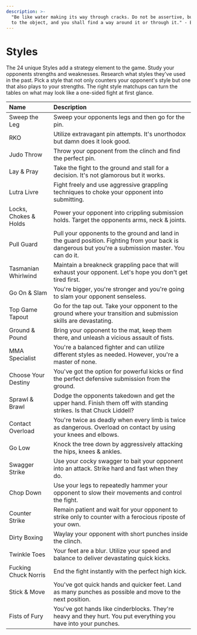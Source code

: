 ```yaml
---
description: >-
  "Be like water making its way through cracks. Do not be assertive, but adjust
  to the object, and you shall find a way around it or through it." - Bruce Lee
---
```


# Styles

The 24 unique Styles add a strategy element to the game. Study your opponents strengths and weaknesses. Research what styles they've used in the past. Pick a style that not only counters your opponent's style but one that also plays to your strengths. The right style matchups can turn the tables on what may look like a one-sided fight at first glance.

| Name | Description |
| :--- | :--- |
| Sweep the Leg | Sweep your opponents legs and then go for the pin. |
| RKO | Utilize extravagant pin attempts. It's unorthodox but damn does it look good. |
| Judo Throw | Throw your opponent from the clinch and find the perfect pin. |
| Lay & Pray | Take the fight to the ground and stall for a decision. It's not glamorous but it works. |
| Lutra Livre | Fight freely and use aggressive grappling techniques to choke your opponent into submitting. |
| Locks, Chokes & Holds | Power your opponent into crippling submission holds. Target the opponents arms, neck & joints. |
| Pull Guard | Pull your opponents to the ground and land in the guard position. Fighting from your back is dangerous but you're a submission master. You can do it. |
| Tasmanian Whirlwind | Maintain a breakneck grappling pace that will exhaust your opponent. Let's hope you don't get tired first. |
| Go On & Slam | You're bigger, you're stronger and you're going to slam your opponent senseless. |
| Top Game Tapout | Go for the tap out. Take your opponent to the ground where your transition and submission skills are devastating. |
| Ground & Pound | Bring your opponent to the mat, keep them there, and unleash a vicious assault of fists. |
| MMA Specialist | You're a balanced fighter and can utilize different styles as needed. However, you're a master of none. |
| Choose Your Destiny | You've got the option for powerful kicks or find the perfect defensive submission from the ground. |
| Sprawl & Brawl | Dodge the opponents takedown and get the upper hand. Finish them off with standing strikes. Is that Chuck Liddell? |
| Contact Overload | You're twice as deadly when every limb is twice as dangerous. Overload on contact by using your knees and elbows. |
| Go Low | Knock the tree down by aggressively attacking the hips, knees & ankles. |
| Swagger Strike | Use your cocky swagger to bait your opponent into an attack. Strike hard and fast when they do. |
| Chop Down | Use your legs to repeatedly hammer your opponent to slow their movements and control the fight. |
| Counter Strike | Remain patient and wait for your opponent to strike only to counter with a ferocious riposte of your own. |
| Dirty Boxing | Waylay your opponent with short punches inside the clinch. |
| Twinkle Toes | Your feet are a blur. Utilize your speed and balance to deliver devastating quick kicks. |
| Fucking Chuck Norris | End the fight instantly with the perfect high kick. |
| Stick & Move | You've got quick hands and quicker feet. Land as many punches as possible and move to the next position. |
| Fists of Fury | You've got hands like cinderblocks. They're heavy and they hurt. You put everything you have into your punches. |

